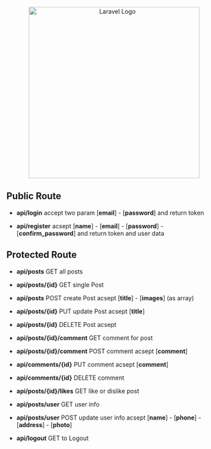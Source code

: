 <p align="center"><a href="https://laravel.com" target="_blank"><img src="https://raw.githubusercontent.com/laravel/art/master/logo-lockup/5%20SVG/2%20CMYK/1%20Full%20Color/laravel-logolockup-cmyk-red.svg" width="400" alt="Laravel Logo"></a></p>



## Public Route

- **api/login**
accept two param [**email**] - [**password**] and return token

- **api/register**
acsept [**name**] - [**email**] - [**password**] - [**confirm_password**] 
and return token and user data

## Protected Route

- **api/posts**
GET all posts 

- **api/posts/{id}**
GET single Post

- **api/posts**
POST create Post  acsept  [**title**] - [**images**] (as array)

- **api/posts/{id}**
PUT update Post acsept  [**title**]

- **api/posts/{id}**
DELETE Post acsept

- **api/posts/{id}/comment**
GET comment for post

- **api/posts/{id}/comment**
POST comment acsept [**comment**] 

- **api/comments/{id}**
PUT comment acsept [**comment**] 

- **api/comments/{id}**
DELETE comment

- **api/posts/{id}/likes**
GET like or dislike post

- **api/posts/user**
GET user info

- **api/posts/user**
POST update user info acsept [**name**] - [**phone**] - [**address**] - [**photo**]  


- **api/logout**
GET to Logout
